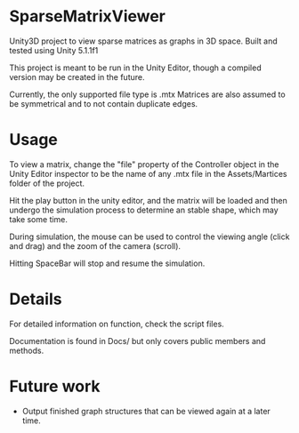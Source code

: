 # SparseMatrixViewer
Unity3D project to view sparse matrices as graphs in 3D space.
Built and tested using Unity 5.1.1f1

This project is meant to be run in the Unity Editor, though a compiled version may be created in the future.

Currently, the only supported file type is .mtx
Matrices are also assumed to be symmetrical and to not contain duplicate edges.

# Usage

To view a matrix, change the "file" property of the Controller object in the Unity Editor inspector to be the name of any .mtx file in the Assets/Martices folder of the project.

Hit the play button in the unity editor, and the matrix will be loaded and then undergo the simulation process to determine an stable shape, which may take some time.

During simulation, the mouse can be used to control the viewing angle (click and drag) and the zoom of the camera (scroll).

Hitting SpaceBar will stop and resume the simulation.

# Details

For detailed information on function, check the script files.

Documentation is found in Docs/ but only covers public members and methods.

# Future work

- Output finished graph structures that can be viewed again at a later time.
